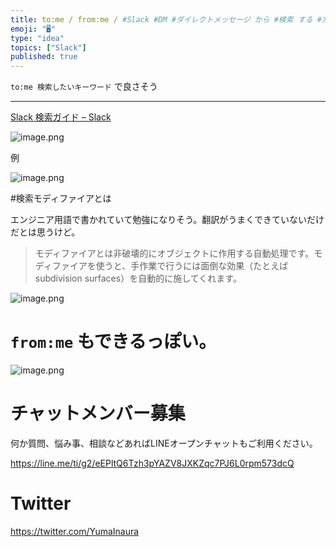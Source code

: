 ```yaml
---
title: to:me / from:me / #Slack #DM #ダイレクトメッセージ から #検索 する #方法 を知りたい人生だった‥ @yu
emoji: "🖥"
type: "idea"
topics: ["Slack"]
published: true
---
```


`to:me 検索したいキーワード` で良さそう


---

[Slack 検索ガイド – Slack](https://get.slack.help/hc/ja/articles/202528808-Slack-%E6%A4%9C%E7%B4%A2%E3%82%AC%E3%82%A4%E3%83%89-#%E3%83%81%E3%83%A3%E3%83%B3%E3%83%8D%E3%83%AB-dm-4)

![image.png](https://qiita-image-store.s3.amazonaws.com/0/89618/fff1278f-72ba-7749-a3d4-2ba61653bba4.png)


例

![image.png](https://qiita-image-store.s3.amazonaws.com/0/89618/329ec7c8-6637-8321-3326-f517ba8f6018.png)

#検索モディファイアとは

エンジニア用語で書かれていて勉強になりそう。翻訳がうまくできていないだけだとは思うけど。

>モディファイアとは非破壊的にオブジェクトに作用する自動処理です。モディファイアを使うと、手作業で行うには面倒な効果（たとえばsubdivision surfaces）を自動的に施してくれます。


![image.png](https://qiita-image-store.s3.amazonaws.com/0/89618/9d27a9ab-8cc0-54bd-dd47-0bcf703697dc.png)


# `from:me` もできるっぽい。

![image.png](https://qiita-image-store.s3.amazonaws.com/0/89618/2343a5a0-cc74-ed5c-49f4-3bbb1d828e8b.png)









<!-- Update From Qiita API -->

# チャットメンバー募集


何か質問、悩み事、相談などあればLINEオープンチャットもご利用ください。

https://line.me/ti/g2/eEPltQ6Tzh3pYAZV8JXKZqc7PJ6L0rpm573dcQ





# Twitter


https://twitter.com/YumaInaura


<!-- Update From Qiita API -->


